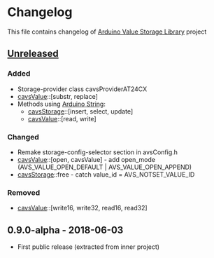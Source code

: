 <!---
 Copyright (c) 2018 ace (https://github.com/ru-ace)
 
 This software is released under the MIT License.
 https://opensource.org/licenses/MIT
-->
# Changelog 
This file contains changelog of [Arduino Value Storage Library](https://github.com/ru-ace/arduino-value-storage/) project


## [Unreleased]
### Added
- Storage-provider class cavsProviderAT24CX  
- [cavsValue]::[substr, replace]
- Methods using [Arduino String](https://www.arduino.cc/reference/en/language/variables/data-types/stringobject/):
  - [cavsStorage]::[insert, select, update] 
  - [cavsValue]::[read, write]
### Changed
- Remake storage-config-selector section in avsConfig.h
- [cavsValue]::[open, cavsValue] - add open_mode (AVS_VALUE_OPEN_DEFAULT | AVS_VALUE_OPEN_APPEND) 
- [cavsStorage]::free - catch value_id = AVS_NOTSET_VALUE_ID
### Removed
- [cavsValue]::[write16, write32, read16, read32] 

## 0.9.0-alpha - 2018-06-03
- First public release (extracted from inner project)


[Unreleased]: https://github.com/ru-ace/arduino-value-storage/compare/v0.9.0-alpha...HEAD


[cavsStorage]: ./src/cavsStorage.h
[cavsValue]: ./src/cavsValue.h
